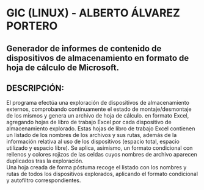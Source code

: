 # GIC (LINUX) - ALBERTO ÁLVAREZ PORTERO

Generador de informes de contenido de dispositivos de almacenamiento en formato de hoja de cálculo de Microsoft.
----------------------------------------------------------------------------------------------------------------

DESCRIPCIÓN:
------------

El programa efectúa una exploración de dispositivos de almacenamiento externos, comprobando continuamente el
estado de montaje/desmontaje de los mismos y genera un archivo de hoja de cálculo.
en formato Excel, agregando hojas de libro de trabajo Excel por cada dispositivo de almacenamiento explorado.
Estas hojas de libro de trabajo Excel contienen un listado de los nombres de los archivos y sus rutas, además
de la información relativa al uso de los dispositivos (espacio total, espacio utilizado y espacio libre). Se aplica,
asimismo, un formato condicional con rellenos y colores rojizos de las celdas cuyos nombres de archivo aparecen
duplicados tras la exploración.  
Una hoja creada de forma póstuma recoge el listado con los nombres y rutas de todos los dispositivos explorados,
aplicando el formato condicional y autofiltro correspondientes.

